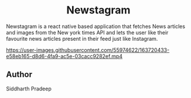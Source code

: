 #              <h1 align='center'> Newstagram

Newstagram is a react native based application that fetches News articles and images from the New york times API and lets the user like their favourite news articles present in their feed just like Instagram.



https://user-images.githubusercontent.com/55974622/163720433-e58eb165-d8d6-4fa9-ac5e-03cacc9282ef.mp4


## Author
  
Siddharth Pradeep

